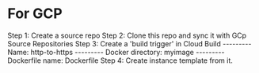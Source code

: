 For GCP
=======

Step 1: Create a source repo
Step 2: Clone this repo and sync it with GCp Source Repositories
Step 3: Create a 'build trigger' in Cloud Build
--------- Name: http-to-https
--------- Docker directory: myimage
--------- Dockerfile name: Dockerfile
Step 4: Create instance template from it.
